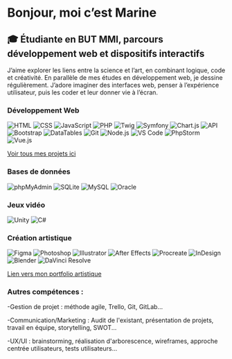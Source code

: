 # Bonjour, moi c’est Marine

## 🎓 Étudiante en BUT MMI, parcours développement web et dispositifs interactifs

J’aime explorer les liens entre la science et l’art, en combinant logique, code et créativité.
En parallèle de mes études en développement web, je dessine régulièrement.
J’adore imaginer des interfaces web, penser à l’expérience utilisateur, puis les coder et leur donner vie à l’écran.

### Développement Web  
![HTML](https://img.shields.io/badge/HTML5-E34F26?logo=html5&logoColor=white) ![CSS](https://img.shields.io/badge/CSS-1572B6?logo=css&logoColor=white) ![JavaScript](https://img.shields.io/badge/JavaScript-F7DF1E?logo=javascript&logoColor=black) ![PHP](https://img.shields.io/badge/PHP-777BB4?logo=php&logoColor=white)  ![Twig](https://img.shields.io/badge/Twig-009688?logo=twig&logoColor=white) ![Symfony](https://img.shields.io/badge/Symfony-000000?logo=symfony&logoColor=white) ![Chart.js](https://img.shields.io/badge/Chart.js-FF6384?logo=chartdotjs&logoColor=white) ![API](https://img.shields.io/badge/API-0052CC?logo=cloudflare&logoColor=white) ![Bootstrap](https://img.shields.io/badge/Bootstrap-7952B3?logo=bootstrap&logoColor=white) ![DataTables](https://img.shields.io/badge/DataTables-1E90FF?logo=databricks&logoColor=white) ![Git](https://img.shields.io/badge/Git-F05032?logo=git&logoColor=white) ![Node.js](https://img.shields.io/badge/Node.js-339933?logo=node.js&logoColor=white) ![VS Code](https://img.shields.io/badge/VS%20Code-007ACC?logo=visual-studio-code&logoColor=white) ![PhpStorm](https://img.shields.io/badge/PhpStorm-000000?logo=phpstorm&logoColor=white) ![Vue.js](https://img.shields.io/badge/Vue.js-000000?logo=vue.js&logoColor=white)

[Voir tous mes projets ici](https://github.com/KokoCoquelicots?tab=repositories)

### Bases de données  
![phpMyAdmin](https://img.shields.io/badge/phpMyAdmin-F47721?logo=phpmyadmin&logoColor=white) ![SQLite](https://img.shields.io/badge/SQLite-003B57?logo=sqlite&logoColor=white) ![MySQL](https://img.shields.io/badge/MySQL-4479A1?logo=mysql&logoColor=white) ![Oracle](https://img.shields.io/badge/Oracle-F80000?logo=oracle&logoColor=white)


### Jeux vidéo
![Unity](https://img.shields.io/badge/Unity-000000?logo=unity&logoColor=white) ![C#](https://img.shields.io/badge/C%23-239120?logo=c-sharp&logoColor=white)

### Création artistique 
![Figma](https://img.shields.io/badge/Figma-F24E1E?logo=figma&logoColor=white) ![Photoshop](https://img.shields.io/badge/Photoshop-31A8FF?logo=Adobe-Photoshop&logoColor=white) ![Illustrator](https://img.shields.io/badge/Illustrator-FF9A00?logo=adobe-illustrator&logoColor=white) ![After Effects](https://img.shields.io/badge/After%20Effects-9999FF?logo=adobe-after-effects&logoColor=white) ![Procreate](https://img.shields.io/badge/Procreate-000000?logo=procreate&logoColor=white) ![InDesign](https://img.shields.io/badge/InDesign-E44C61?logo=adobe-indesign&logoColor=white) ![Blender](https://img.shields.io/badge/Blender-F5792A?logo=blender&logoColor=white) ![DaVinci Resolve](https://img.shields.io/badge/DaVinci_Resolve-000000?logo=davinci-resolve&logoColor=white)

[Lien vers mon portfolio artistique](https://www.behance.net/marinegruber)

### Autres compétences :

-Gestion de projet : méthode agile, Trello, Git, GitLab...

-Communication/Marketing : Audit de l'existant, présentation de projets, travail en équipe, storytelling, SWOT...

-UX/UI : brainstorming, réalisation d'arborescence, wireframes, approche centrée utilisateurs, tests utilisateurs...

